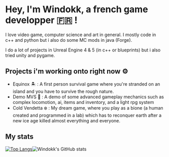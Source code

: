 
# Hey, I'm Windokk, a french game developper 🇫🇷 !

I love video game, computer science and art in general. I mostly code in c++ and python but i also do some MC mods in java (Forge).

I do a lot of projects in Unreal Engine 4 & 5 (in c++ or blueprints) but i also tried unity and pygame.

## Projects i'm working onto right now ⚙️

- Equinox 🏝️ : A first person survival game where you're stranded on an island and you have to survive the rough nature.
- Demo MVS 🚶 : A demo of some advanced gameplay mechanics such as complex locomotion, ai, items and inventory, and a light rpg system
- Cold Vendetta ❄️ : My dream game, where you play as a bione (a human created and programmed in a lab) which has to reconquer earth after a new ice age killed almost everything and everyone.

## My stats

[![Top Langs](https://github-readme-stats.vercel.app/api/top-langs/?username=windokk&layout=donut-vertical&theme=algolia)](https://github.com/anuraghazra/github-readme-stats)![Windokk's GitHub stats](https://github-readme-stats.vercel.app/api?username=windokk&theme=algolia&show_icons=true) 
